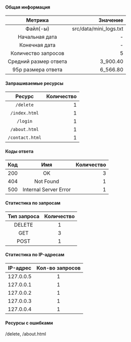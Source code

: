 #### Общая информация

|        Метрика        |               Значение|
|:---------------------:|----------------------:|
|       Файл(-ы)        | src/data/mini_logs.txt|
|    Начальная дата     |                      -|
|     Конечная дата     |                      -|
|  Количество запросов  |                      5|
| Средний размер ответа |               3_900.40|
|  95p размера ответа   |               6_566.80|

#### Запрашиваемые ресурсы

|    Ресурс     |  Количество|
|:-------------:|-----------:|
|   `/delete`   |           1|
| `/index.html` |           1|
|   `/login`    |           1|
| `/about.html` |           1|
|`/contact.html`|           1|

#### Коды ответа

| Код |          Имя          |  Количество|
|:---:|:---------------------:|-----------:|
| 200 |          OK           |           3|
| 404 |       Not Found       |           1|
| 500 | Internal Server Error |           1|

#### Статистика по запросам

| Тип запроса | Количество |
|:-----------:|:----------:|
|   DELETE    |           1|
|     GET     |           3|
|    POST     |           1|

#### Статистика по IP-адресам

| IP-адрес  |  Кол-во запросов|
|:---------:|:---------------:|
| 127.0.0.5 |                1|
| 127.0.0.1 |                1|
| 127.0.0.2 |                1|
| 127.0.0.3 |                1|
| 127.0.0.4 |                1|

#### Ресурсы с ошибками

/delete, /about.html